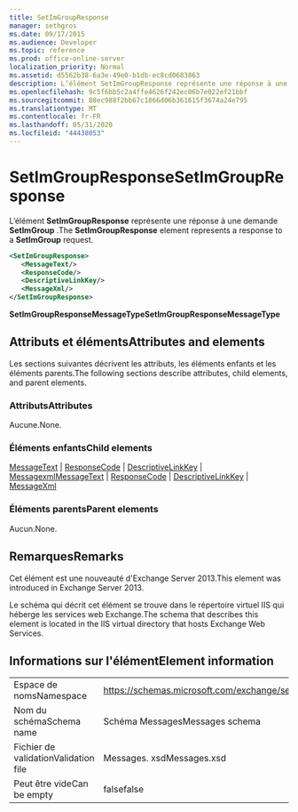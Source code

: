 ```yaml
---
title: SetImGroupResponse
manager: sethgros
ms.date: 09/17/2015
ms.audience: Developer
ms.topic: reference
ms.prod: office-online-server
localization_priority: Normal
ms.assetid: d5562b38-6a3e-49e0-b1db-ec8cd0683863
description: L’élément SetImGroupResponse représente une réponse à une demande SetImGroup.
ms.openlocfilehash: 9c5f6bb5c2a4ffe4626f242ec06b7e022ef21bbf
ms.sourcegitcommit: 88ec988f2bb67c1866d06b361615f3674a24e795
ms.translationtype: MT
ms.contentlocale: fr-FR
ms.lasthandoff: 05/31/2020
ms.locfileid: "44438053"
---
```

# <a name="setimgroupresponse"></a><span data-ttu-id="8b594-103">SetImGroupResponse</span><span class="sxs-lookup"><span data-stu-id="8b594-103">SetImGroupResponse</span></span>

<span data-ttu-id="8b594-104">L’élément **SetImGroupResponse** représente une réponse à une demande **SetImGroup** .</span><span class="sxs-lookup"><span data-stu-id="8b594-104">The **SetImGroupResponse** element represents a response to a **SetImGroup** request.</span></span> 
  
```XML
<SetImGroupResponse>
   <MessageText/>
   <ResponseCode/>
   <DescriptiveLinkKey/>
   <MessageXml/>
</SetImGroupResponse>
```

 <span data-ttu-id="8b594-105">**SetImGroupResponseMessageType**</span><span class="sxs-lookup"><span data-stu-id="8b594-105">**SetImGroupResponseMessageType**</span></span>
## <a name="attributes-and-elements"></a><span data-ttu-id="8b594-106">Attributs et éléments</span><span class="sxs-lookup"><span data-stu-id="8b594-106">Attributes and elements</span></span>

<span data-ttu-id="8b594-107">Les sections suivantes décrivent les attributs, les éléments enfants et les éléments parents.</span><span class="sxs-lookup"><span data-stu-id="8b594-107">The following sections describe attributes, child elements, and parent elements.</span></span>
  
### <a name="attributes"></a><span data-ttu-id="8b594-108">Attributs</span><span class="sxs-lookup"><span data-stu-id="8b594-108">Attributes</span></span>

<span data-ttu-id="8b594-109">Aucune.</span><span class="sxs-lookup"><span data-stu-id="8b594-109">None.</span></span>
  
### <a name="child-elements"></a><span data-ttu-id="8b594-110">Éléments enfants</span><span class="sxs-lookup"><span data-stu-id="8b594-110">Child elements</span></span>

<span data-ttu-id="8b594-111">[MessageText](messagetext.md)  |  [ResponseCode](responsecode.md)  |  [DescriptiveLinkKey](descriptivelinkkey.md)  |  [Messagexml](messagexml.md)</span><span class="sxs-lookup"><span data-stu-id="8b594-111">[MessageText](messagetext.md) | [ResponseCode](responsecode.md) | [DescriptiveLinkKey](descriptivelinkkey.md) | [MessageXml](messagexml.md)</span></span>
  
### <a name="parent-elements"></a><span data-ttu-id="8b594-112">Éléments parents</span><span class="sxs-lookup"><span data-stu-id="8b594-112">Parent elements</span></span>

<span data-ttu-id="8b594-113">Aucun.</span><span class="sxs-lookup"><span data-stu-id="8b594-113">None.</span></span>
  
## <a name="remarks"></a><span data-ttu-id="8b594-114">Remarques</span><span class="sxs-lookup"><span data-stu-id="8b594-114">Remarks</span></span>

<span data-ttu-id="8b594-115">Cet élément est une nouveauté d'Exchange Server 2013.</span><span class="sxs-lookup"><span data-stu-id="8b594-115">This element was introduced in Exchange Server 2013.</span></span>
  
<span data-ttu-id="8b594-116">Le schéma qui décrit cet élément se trouve dans le répertoire virtuel IIS qui héberge les services web Exchange.</span><span class="sxs-lookup"><span data-stu-id="8b594-116">The schema that describes this element is located in the IIS virtual directory that hosts Exchange Web Services.</span></span>
  
## <a name="element-information"></a><span data-ttu-id="8b594-117">Informations sur l'élément</span><span class="sxs-lookup"><span data-stu-id="8b594-117">Element information</span></span>

|||
|:-----|:-----|
|<span data-ttu-id="8b594-118">Espace de noms</span><span class="sxs-lookup"><span data-stu-id="8b594-118">Namespace</span></span>  <br/> |https://schemas.microsoft.com/exchange/services/2006/messages  <br/> |
|<span data-ttu-id="8b594-119">Nom du schéma</span><span class="sxs-lookup"><span data-stu-id="8b594-119">Schema name</span></span>  <br/> |<span data-ttu-id="8b594-120">Schéma Messages</span><span class="sxs-lookup"><span data-stu-id="8b594-120">Messages schema</span></span>  <br/> |
|<span data-ttu-id="8b594-121">Fichier de validation</span><span class="sxs-lookup"><span data-stu-id="8b594-121">Validation file</span></span>  <br/> |<span data-ttu-id="8b594-122">Messages. xsd</span><span class="sxs-lookup"><span data-stu-id="8b594-122">Messages.xsd</span></span>  <br/> |
|<span data-ttu-id="8b594-123">Peut être vide</span><span class="sxs-lookup"><span data-stu-id="8b594-123">Can be empty</span></span>  <br/> |<span data-ttu-id="8b594-124">false</span><span class="sxs-lookup"><span data-stu-id="8b594-124">false</span></span>  <br/> |
   

